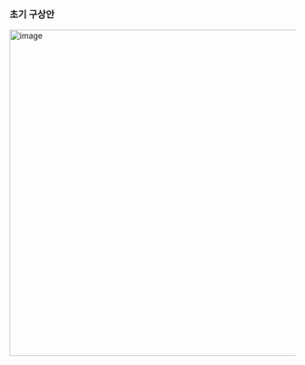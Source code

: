 ### 초기 구상안
<img width="1564" height="575" alt="image" src="https://github.com/user-attachments/assets/36e8bc6d-4715-4634-addb-2b096951beb0" />
